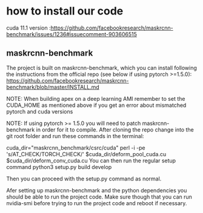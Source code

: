 # how to install our code


cuda 11.1 version
:https://github.com/facebookresearch/maskrcnn-benchmark/issues/1236#issuecomment-903606515






## maskrcnn-benchmark

The project is built on maskrcnn-benchmark, which you can install following the instructions from the official repo (see below if using pytorch >=1.5.0): https://github.com/facebookresearch/maskrcnn-benchmark/blob/master/INSTALL.md

NOTE: When building apex on a deep learning AMI remember to set the CUDA_HOME as mentioned above if you get an error about mismatched pytorch and cuda versions

NOTE: If using pytorch >= 1.5.0 you will need to patch maskrcnn-benchmark in order for it to compile. After cloning the repo change into the git root folder and run these commands in the terminal:

cuda_dir="maskrcnn_benchmark/csrc/cuda"
perl -i -pe 's/AT_CHECK/TORCH_CHECK/' $cuda_dir/deform_pool_cuda.cu $cuda_dir/deform_conv_cuda.cu
You can then run the regular setup command
python3 setup.py build develop

Then you can proceed with the setup.py command as normal.

Afer setting up maskrcnn-benchmark and the python dependencies you should be able to run the project code. Make sure though that you can run nvidia-smi before trying to run the project code and reboot if necessary.
